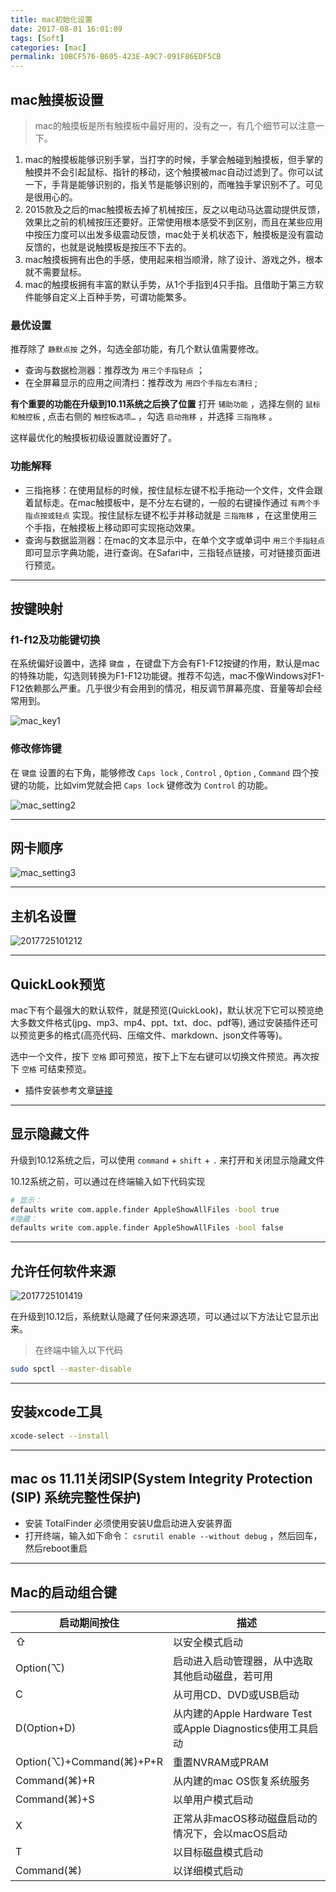 ```yaml
---
title: mac初始化设置
date: 2017-08-01 16:01:09
tags: [Soft]
categories: [mac]
permalink: 10BCF576-B605-423E-A9C7-091F86EDF5CB
---
```


## mac触摸板设置

> mac的触摸板是所有触摸板中最好用的，没有之一，有几个细节可以注意一下。

1. mac的触摸板能够识别手掌，当打字的时候，手掌会触碰到触摸板，但手掌的触摸并不会引起鼠标、指针的移动，这个触摸被mac自动过滤到了。你可以试一下，手背是能够识别的，指关节是能够识别的，而唯独手掌识别不了。可见是很用心的。
2. 2015款及之后的mac触摸板去掉了机械按压，反之以电动马达震动提供反馈，效果比之前的机械按压还要好。正常使用根本感受不到区别，而且在某些应用中按压力度可以出发多级震动反馈，mac处于关机状态下，触摸板是没有震动反馈的，也就是说触摸板是按压不下去的。
3. mac触摸板拥有出色的手感，使用起来相当顺滑，除了设计、游戏之外，根本就不需要鼠标。
4. mac的触摸板拥有丰富的默认手势，从1个手指到4只手指。且借助于第三方软件能够自定义上百种手势，可谓功能繁多。

### 最优设置

推荐除了 `静默点按` 之外，勾选全部功能，有几个默认值需要修改。

* 查询与数据检测器：推荐改为 `用三个手指轻点` ；
* 在全屏幕显示的应用之间清扫：推荐改为 `用四个手指左右清扫` ;

**有个重要的功能在升级到10.11系统之后换了位置**
打开 `辅助功能` ，选择左侧的 `鼠标和触控板` , 点击右侧的 `触控板选项…` ，勾选 `启动拖移` ，并选择 `三指拖移` 。

这样最优化的触摸板初级设置就设置好了。

### 功能解释

* 三指拖移：在使用鼠标的时候，按住鼠标左键不松手拖动一个文件，文件会跟着鼠标走。在mac触摸板中，是不分左右键的，一般的右键操作通过 `有两个手指点按或轻点` 实现。按住鼠标左键不松手并移动就是 `三指拖移` ，在这里使用三个手指，在触摸板上移动即可实现拖动效果。
* 查询与数据监测器：在mac的文本显示中，在单个文字或单词中 `用三个手指轻点` 即可显示字典功能，进行查询。在Safari中，三指轻点链接，可对链接页面进行预览。

---

## 按键映射

### f1-f12及功能键切换
在系统偏好设置中，选择 `键盘` ，在键盘下方会有F1-F12按键的作用，默认是mac的特殊功能，勾选则转换为F1-F12功能键。推荐不勾选，mac不像Windows对F1-F12依赖那么严重。几乎很少有会用到的情况，相反调节屏幕亮度、音量等却会经常用到。

![mac_key1](mac_setting/mac_key1.jpg)

### 修改修饰键

在 `键盘` 设置的右下角，能够修改 `Caps lock` , `Control` , `Option` , `Command` 四个按键的功能，比如vim党就会把 `Caps lock` 键修改为 `Control` 的功能。

![mac_setting2](mac_setting/mac_setting2.jpg)

---

## 网卡顺序

![mac_setting3](mac_setting/mac_setting3.jpg)

---

## 主机名设置

![2017725101212](mac_setting/2017725101212.jpg)

---

## QuickLook预览

mac下有个最强大的默认软件，就是预览(QuickLook)，默认状况下它可以预览绝大多数文件格式(jpg、mp3、mp4、ppt、txt、doc、pdf等), 通过安装插件还可以预览更多的格式(高亮代码、压缩文件、markdown、json文件等等)。

选中一个文件，按下 `空格` 即可预览，按下上下左右键可以切换文件预览。再次按下 `空格` 可结束预览。

* 插件安装参考文章[链接](http://sspai.com/31927)

---

## 显示隐藏文件

升级到10.12系统之后，可以使用 `command` + `shift` + `.` 来打开和关闭显示隐藏文件

10.12系统之前，可以通过在终端输入如下代码实现

``` bash
# 显示：
defaults write com.apple.finder AppleShowAllFiles -bool true
#隐藏：
defaults write com.apple.finder AppleShowAllFiles -bool false
```

---

## 允许任何软件来源

![2017725101419](mac_setting/2017725101419.jpg)

在升级到10.12后，系统默认隐藏了任何来源选项，可以通过以下方法让它显示出来。

> 在终端中输入以下代码

``` bash
sudo spctl --master-disable
```

---

## 安装xcode工具

``` bash
xcode-select --install
```

---

## mac os 11.11关闭SIP(System Integrity Protection (SIP) 系统完整性保护)

* 安装 TotalFinder 必须使用安装U盘启动进入安装界面
* 打开终端，输入如下命令： `csrutil enable --without debug` ，然后回车，然后reboot重启

---

## Mac的启动组合键

| 启动期间按住               | 描述                                                   |
|--------------------------|--------------------------------------------------------|
| ⇧                        | 以安全模式启动                                           |
| Option(⌥)                | 启动进入启动管理器，从中选取其他启动磁盘，若可用                |
| C                        | 从可用CD、DVD或USB启动                                    |
| D(Option+D)              | 从内建的Apple Hardware Test或Apple Diagnostics使用工具启动 |
| Option(⌥)+Command(⌘)+P+R | 重置NVRAM或PRAM                                         |
| Command(⌘)+R             | 从内建的mac OS恢复系统服务                                |
| Command(⌘)+S             | 以单用户模式启动                                         |
| X                        | 正常从非macOS移动磁盘启动的情况下，会以macOS启动              |
| T                        | 以目标磁盘模式启动                                        |
| Command(⌘)               | 以详细模式启动                                           |
